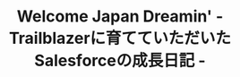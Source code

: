 ---
key: opening_keynote
title: "Welcome Japan Dreamin' - Trailblazerに育てていただいたSalesforceの成長日記 -"
format: keynote
tags:
  - open
speakers:
  - junichiro_tasaki
presentation: 
draft: false
---